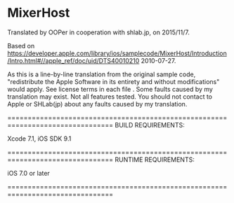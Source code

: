 # MixerHost

Translated by OOPer in cooperation with shlab.jp, on 2015/11/7.

Based on
<https://developer.apple.com/library/ios/samplecode/MixerHost/Introduction/Intro.html#//apple_ref/doc/uid/DTS40010210>
2010-07-27.

As this is a line-by-line translation from the original sample code, "redistribute the Apple Software in its entirety and without modifications" would apply. See license terms in each file .
Some faults caused by my translation may exist. Not all features tested.
You should not contact to Apple or SHLab(jp) about any faults caused by my translation.

================================================================================
BUILD REQUIREMENTS:

Xcode 7.1, iOS SDK 9.1

================================================================================
RUNTIME REQUIREMENTS:

iOS 7.0 or later

================================================================================
